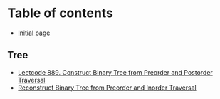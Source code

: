 # Table of contents

* [Initial page](README.md)

## Tree

* [Leetcode 889. Construct Binary Tree from Preorder and Postorder Traversal](tree/leetcode-889.-construct-binary-tree-from-preorder-and-postorder-traversal.md)
* [Reconstruct Binary Tree from Preorder and Inorder Traversal](tree/untitled-1.md)

